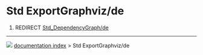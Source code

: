 # Std ExportGraphviz/de
1.  REDIRECT [Std_DependencyGraph/de](Std_DependencyGraph/de.md)



---
![](images/Right_arrow.png) [documentation index](../README.md) > Std ExportGraphviz/de
